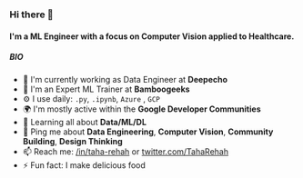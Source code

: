 
### Hi there 👋

#### I'm a ML Engineer with a focus on Computer Vision applied to Healthcare.

##### BIO

- 🏢 I'm currently working as Data Engineer at **Deepecho**
- 👯 I'm an Expert ML Trainer at **Bamboogeeks**
- ⚙️ I use daily: `.py`, `.ipynb`, `Azure` , `GCP`
- 🌍 I'm mostly active within the **Google Developer Communities**
- 🌱 Learning all about **Data/ML/DL**
- 💬 Ping me about **Data Engineering**, **Computer Vision**, **Community Building**, **Design Thinking**
- 📫 Reach me: [/in/taha-rehah](https://www.linkedin.com/in/taha-rehah/) or [twitter.com/TahaRehah](https://twitter.com/TahaRehah)
- ⚡️ Fun fact: I make delicious food
